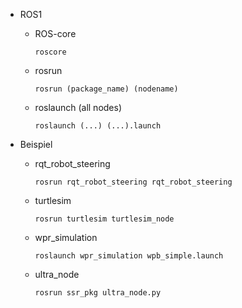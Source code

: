 - ROS1 
	- ROS-core
		```ROS
		roscore
		```
	- rosrun 
		```ROS
		rosrun (package_name) (nodename)
		```
	- roslaunch (all nodes) 
		```ROS
		roslaunch (...) (...).launch 
		```

- Beispiel 
	- rqt_robot_steering 
		```ROS
		rosrun rqt_robot_steering rqt_robot_steering 
		```
	- turtlesim 
		```ROS
		rosrun turtlesim turtlesim_node
		```
	- wpr_simulation 
		```ROS
		roslaunch wpr_simulation wpb_simple.launch 
		```
	- ultra_node 
		```ROS
		rosrun ssr_pkg ultra_node.py
		```
